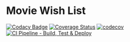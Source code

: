 # Movie Wish List

[![Codacy Badge](https://api.codacy.com/project/badge/Grade/d079d9181d5d4d1284b4bc70568bf75a)](https://app.codacy.com/gh/mrmlb94/movie-wish-list?utm_source=github.com&utm_medium=referral&utm_content=mrmlb94/movie-wish-list&utm_campaign=Badge_Grade)
[![Coverage Status](https://coveralls.io/repos/github/mrmlb94/movie-wish-list/badge.svg?branch=master)](https://coveralls.io/github/mrmlb94/movie-wish-list?branch=master)
[![codecov](https://codecov.io/gh/mrmlb94/movie-wish-list/branch/master/graph/badge.svg)](https://codecov.io/gh/mrmlb94/movie-wish-list)
[![CI Pipeline - Build, Test & Deploy](https://github.com/mrmlb94/movie-wish-list/actions/workflows/ci.yml/badge.svg)](https://github.com/mrmlb94/movie-wish-list/actions/workflows/ci.yml)